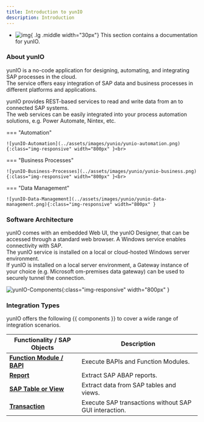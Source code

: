 ```yaml
---
title: Introduction to yunIO
description: Introduction
---
```


<div class="grid cards" markdown>

-   ![img](site:assets/images/logos/theo-thumbs.png){ .lg .middle width="30px"} This section contains a documentation for yunIO.

</div>

### About yunIO

yunIO is a no-code application for designing, automating, and integrating SAP processes in the cloud. <br>
The service offers easy integration of SAP data and business processes in different platforms and applications. 

yunIO provides REST-based services to read and write data from an to connected SAP systems. <br>
The web services can be easily integrated into your process automation solutions, e.g. Power Automate, Nintex, etc.

=== "Automation"

	![yunIO-Automation](../assets/images/yunio/yunio-automation.png){:class="img-responsive" width="800px" }<br>

=== "Business Processes"

	![yunIO-Business-Processes](../assets/images/yunio/yunio-business.png){:class="img-responsive" width="800px" }<br>

=== "Data Management"

	![yunIO-Data-Management](../assets/images/yunio/yunio-data-management.png){:class="img-responsive" width="800px" }


### Software Architecture

yunIO comes with an embedded Web UI, the yunIO Designer, that can be accessed through a standard web browser. A Windows service enables connectivity with SAP. <br>
The yunIO service is installed on a local or cloud-hosted Windows server environment. <br>
If yunIO is installed on a local server environment, a Gateway instance of your choice (e.g. Microsoft om-premises data gateway) can be used to securely tunnel the connection. <br> 

![yunIO-Components](../assets/images/yunio/theobald-software_architecture_yunio.png){:class="img-responsive" width="800px" }

### Integration Types

yunIO offers the following {{ components }} to cover a wide range of integration scenarios.


|  Functionality / SAP Objects  |  Description   |  
|----------|-------------|
| [**Function Module / BAPI**](./bapis-and-function-modules.md) | Execute BAPIs and Function Modules. |
| [**Report**](./report.md) | Extract SAP ABAP reports. | 
| [**SAP Table or View**](./table-and-views.md) | Extract data from SAP tables and views. |
| [**Transaction**](./transactions.md) | Execute SAP transactions without SAP GUI interaction. |

